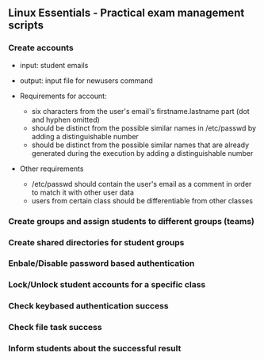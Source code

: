 ## Linux Essentials - Practical exam management scripts

### Create accounts  
* input: student emails
* output: input file for newusers command
* Requirements for account:
  * six characters from the user's email's firstname.lastname part (dot and hyphen omitted)
  * should be distinct from the possible similar names in /etc/passwd by adding a distinguishable number
  * should be distinct from the possible similar names that are already generated during the execution by adding a distinguishable number
  
* Other requirements
  * /etc/passwd should contain the user's email as a comment in order to match it with other user data
  * users from certain class should be differentiable from other classes

### Create groups and assign students to different groups (teams)

### Create shared directories for student groups

### Enbale/Disable password based authentication

### Lock/Unlock student accounts for a specific class

### Check keybased authentication success

### Check file task success

### Inform students about the successful result
